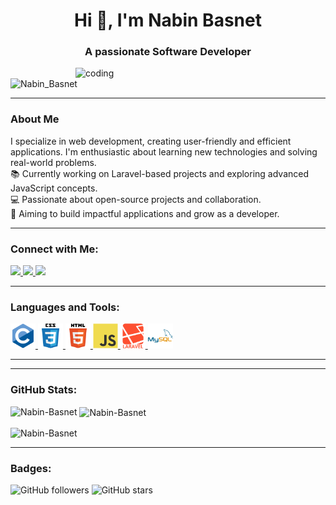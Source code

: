 <h1 align="center">Hi 👋, I'm Nabin Basnet</h1>
<h3 align="center">A passionate Software Developer</h3>

<img align="right" alt="coding" width="400" src="https://user-images.githubusercontent.com/55389276/140866485-8fb1c876-9a8f-4d6a-98dc-08c4981eaf70.gif">

<p align="left"> <img src="https://komarev.com/ghpvc/?username=Nabin_Basnet&label=Profile%20views&color=0e75b6&style=flat" alt="Nabin_Basnet" /> </p>

---

### About Me

I specialize in web development, creating user-friendly and efficient applications. I'm enthusiastic about learning new technologies and solving real-world problems.  
📚 Currently working on Laravel-based projects and exploring advanced JavaScript concepts.  
💻 Passionate about open-source projects and collaboration.  
🎯 Aiming to build impactful applications and grow as a developer.  

---

### Connect with Me:
<p align="left">
  <a href="https://github.com/nabin1200" target="_blank">
    <img src="https://img.icons8.com/ios-glyphs/30/github.png"/>
  </a>
  <a href="https://www.linkedin.com/in/nabin1200" target="_blank">
    <img src="https://img.icons8.com/ios-glyphs/30/linkedin.png"/>
  </a>
  <a href="https://twitter.com/nabin1200" target="_blank">
    <img src="https://img.icons8.com/ios-glyphs/30/twitter.png"/>
  </a>
</p>

---

### Languages and Tools:
<p align="left">
  <a href="https://www.cprogramming.com/" target="_blank" rel="noreferrer">
    <img src="https://raw.githubusercontent.com/devicons/devicon/master/icons/c/c-original.svg" alt="c" width="40" height="40"/>
  </a>
  <a href="https://www.w3schools.com/css/" target="_blank" rel="noreferrer">
    <img src="https://raw.githubusercontent.com/devicons/devicon/master/icons/css3/css3-original-wordmark.svg" alt="css3" width="40" height="40"/>
  </a>
  <a href="https://www.w3.org/html/" target="_blank" rel="noreferrer">
    <img src="https://raw.githubusercontent.com/devicons/devicon/master/icons/html5/html5-original-wordmark.svg" alt="html5" width="40" height="40"/>
  </a>
  <a href="https://www.javascript.com/" target="_blank" rel="noreferrer">
    <img src="https://raw.githubusercontent.com/devicons/devicon/master/icons/javascript/javascript-original.svg" alt="javascript" width="40" height="40"/>
  </a>
  <a href="https://laravel.com/" target="_blank" rel="noreferrer">
    <img src="https://raw.githubusercontent.com/devicons/devicon/master/icons/laravel/laravel-plain-wordmark.svg" alt="laravel" width="40" height="40"/>
  </a>
  <a href="https://www.mysql.com/" target="_blank" rel="noreferrer">
    <img src="https://raw.githubusercontent.com/devicons/devicon/master/icons/mysql/mysql-original-wordmark.svg" alt="mysql" width="40" height="40"/>
  </a>
</p>

---


---

### GitHub Stats:
<p>
  <img align="left" src="https://github-readme-stats.vercel.app/api/top-langs?username=Nabin-Basnet&show_icons=true&locale=en&layout=compact" alt="Nabin-Basnet" />
</p>

<p>
  &nbsp;<img align="center" src="https://github-readme-stats.vercel.app/api?username=Nabin-Basnet&show_icons=true&locale=en" alt="Nabin-Basnet" />
</p>

<p>
  <img align="center" src="https://github-readme-streak-stats.herokuapp.com/?user=Nabin-Basnet&" alt="Nabin-Basnet" />
</p>

---

### Badges:
![GitHub followers](https://img.shields.io/github/followers/Babin-Basnet?label=Follow&style=social)
![GitHub stars](https://img.shields.io/github/stars/Nabin-Basnet?style=social)
